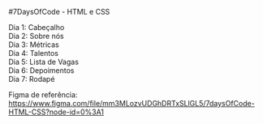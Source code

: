 #7DaysOfCode - HTML e CSS

Dia 1: Cabeçalho<br>
Dia 2: Sobre nós<br>
Dia 3: Métricas<br>
Dia 4: Talentos<br>
Dia 5: Lista de Vagas<br>
Dia 6: Depoimentos<br>
Dia 7: Rodapé<br>

Figma de referência:
https://www.figma.com/file/mm3MLozvUDGhDRTxSLlGL5/7daysOfCode-HTML-CSS?node-id=0%3A1